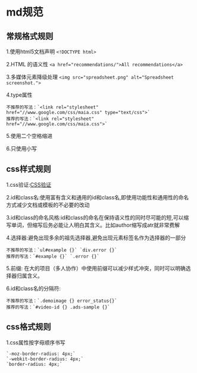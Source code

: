 md规范
==========================
常规格式规则
------------------------------

1.使用html5文档声明 `<!DOCTYPE html>`

2.HTML 的语义性 `<a href="recommendations/">All recommendations</a>`

3.多媒体元素降级处理
`<img src="spreadsheet.png" alt="Spreadsheet screenshot.">`

4.type属性

	不推荐的写法：`<link rel="stylesheet" href="//www.google.com/css/maia.css" type="text/css">`
	推荐的写法：`<link rel="stylesheet" href="//www.google.com/css/maia.css">`

5.使用二个空格缩进

6.只使用小写

css样式规则
------------------------------

1.css验证:[CSS验证](http://jigsaw.w3.org/css-validator/)

2.id和class名:使用富有含义和通用的id和class名,即使用功能性和通用性的命名方式减少文档或模板的不必要的改动

3.id和class的命名风格:id和class的命名在保持语义性的同时尽可能的短,可以缩写单词，但缩写后务必能让人明白其含义。比如author缩写成atr就非常费解

4.选择器:避免出现多余的祖先选择器,避免出现元素标签名作为选择器的一部分

	不推荐的写法：`ul#example {}` `div.error {}`
	推荐的写法：`#example {}` `.error {}`

5.前缀: 在大的项目（多人协作）中使用前缀可以减少样式冲突，同时可以明确选择器归属含义。

6.id和class名的分隔符:

	不推荐的写法：`.demoimage {} error_status{}`
	推荐的写法：`#video-id {} .ads-sample {}`

css格式规则
------------------------------

1.css属性按字母顺序书写

	`-moz-border-radius: 4px;`
	`-webkit-border-radius: 4px;`
	`border-radius: 4px;`
	